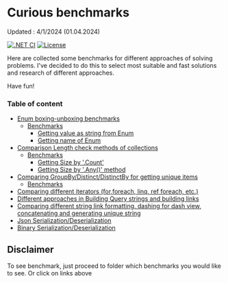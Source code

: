 ﻿# Curious benchmarks

Updated : 4/1/2024 (01.04.2024)

[![.NET CI](https://github.com/nogic1008/dotnet-ci-example/actions/workflows/dotnet-ci.yml/badge.svg)](https://github.com/antomys/CuriousBenchmarks/actions/workflows/ci.yml)
[![License](https://img.shields.io/github/license/nogic1008/dotnet-ci-example)](LICENSE)

Here are collected some benchmarks for different approaches of solving problems. I've decided to do this to select most suitable and fast solutions and research of different approaches.

Have fun!

### Table of content
- [Enum boxing-unboxing benchmarks](src/main/Benchmarks.Enum/Readme.md)
  - [Benchmarks](src/main/Benchmarks.Enum/Readme.md#benchmarks)
      - [Getting value as string from Enum](src/main/Benchmarks.Enum/Readme.md#getting-value-from-enum)
      - [Getting name of Enum](src/main/Benchmarks.Enum/Readme.md#getting-name-of-enum)
- [Comparison Length check methods of collections](src/main/Benchmarks.CollectionSize/Readme.md)
  - [Benchmarks](src/main/Benchmarks.CollectionSize/Readme.md#benchmarks)
    - [Getting Size by '.Count'](src/main/Benchmarks.CollectionSize/Readme.md#getting-size-by-count)
    - [Getting Size by '.Any()' method](src/main/Benchmarks.CollectionSize/Readme.md#getting-size-by-any-method)
- [Comparing GroupBy/Distinct/DistinctBy for getting unique items](src/main/Benchmarks.GroupByVsDistinct/Readme.md)
  - [Benchmarks](src/main/Benchmarks.GroupByVsDistinct/Readme.md#benchmarks)
- [Comparing different iterators (for,foreach, linq, ref foreach, etc.)](src/main/Benchmarks.Iterators/Readme.md)
- [Different approaches in Building Query strings and building links](src/main/Benchmarks.QueryBuilder/readme.md)
- [Comparing different string link formatting, dashing for dash view, concatenating and generating unique string](src/main/Benchmarks.String/Readme.md)
- [Json Serialization/Deserialization](src/main/Benchmarks.Serializers.Json/Readme.md)
- [Binary Serialization/Deserialization](src/main/Benchmarks.Serializers.Binary/Readme.md)

## Disclaimer

To see benchmark, just proceed to folder which benchmarks you would like to see. Or click on links above

